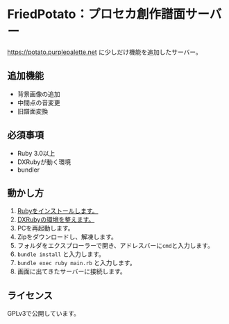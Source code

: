 # FriedPotato：プロセカ創作譜面サーバー

https://potato.purplepalette.net に少しだけ機能を追加したサーバー。

## 追加機能

- 背景画像の追加
- 中間点の音変更
- 旧譜面変換

## 必須事項

- Ruby 3.0以上
- DXRubyが動く環境
- bundler

## 動かし方

1. [Rubyをインストールします。](https://rubyinstaller.org)
2. [DXRubyの環境を整えます。](https://qiita.com/noanoa07/items/7df5886c619781d8d2ee#-d3dx9_40dll%E3%81%AE%E3%82%A4%E3%83%B3%E3%82%B9%E3%83%88%E3%83%BC%E3%83%AB%E6%96%B9%E6%B3%95)
3. PCを再起動します。
4. Zipをダウンロードし、解凍します。
5. フォルダをエクスプローラーで開き、アドレスバーに`cmd`と入力します。
6. `bundle install` と入力します。
7. `bundle exec ruby main.rb` と入力します。
8. 画面に出てきたサーバーに接続します。


## ライセンス

GPLv3で公開しています。
